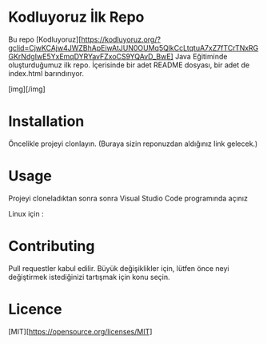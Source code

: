 # Kodluyoruz İlk Repo
Bu repo [Kodluyoruz][https://kodluyoruz.org/?gclid=CjwKCAjw4JWZBhApEiwAtJUN0OUMq5QlkCcLtqtuA7xZ7fTCrTNxRGGKrNdgIwE5YxEmqDYRYavFZxoCS9YQAvD_BwE] Java Eğitiminde oluşturduğumuz ilk repo. İçerisinde bir adet README dosyası, bir adet de index.html barındırıyor.

[img][/img]

# Installation

Öncelikle projeyi clonlayın. (Buraya sizin reponuzdan aldığınız link gelecek.)

# Usage
Projeyi cloneladıktan sonra sonra Visual Studio Code programında açınız

Linux için :

# Contributing

Pull requestler kabul edilir. Büyük değişiklikler için, lütfen önce neyi değiştirmek istediğinizi tartışmak için konu seçin.

# Licence

[MIT][https://opensource.org/licenses/MIT]
